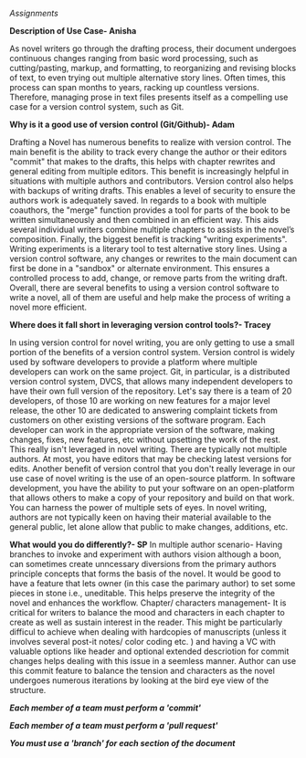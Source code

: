 
*Assignments*


**Description of Use Case- Anisha**

As novel writers go through the drafting process, their document undergoes continuous changes ranging from basic word processing, such as cutting/pasting, markup, and formatting, to reorganizing and revising blocks of text, to even trying out multiple alternative story lines. Often times, this process can span months to years, racking up countless versions. Therefore, managing prose in text files presents itself as a compelling use case for a version control system, such as Git.  

**Why is it a good use of version control (Git/Github)- Adam**

Drafting a Novel has numerous benefits to realize with version control. The main benefit is the ability to track every change the author or their editors "commit" that makes to the drafts, this helps with chapter rewrites and general editing from multiple editors. This benefit is increasingly helpful in situations with multiple authors and contributors. Version control also helps with backups of writing drafts. This enables a level of security to ensure the authors work is adequately saved. In regards to a book with multiple coauthors, the "merge" function provides a tool for parts of the book to be written simultaneously and then combined in an efficient way. This aids several individual writers combine multiple chapters to assists in the novel’s composition. Finally, the biggest benefit is tracking "writing experiments". Writing experiments is a literary tool to test alternative story lines. Using a version control software, any changes or rewrites to the main document can first be done in a "sandbox" or alternate environment. This ensures a controlled process to add, change, or remove parts from the writing draft. Overall, there are several benefits to using a version control software to write a novel, all of them are useful and help make the process of writing a novel more efficient.

**Where does it fall short in leveraging version control tools?- Tracey**

In using version control for novel writing, you are only getting to use a small portion of the benefits of a version control system. Version control is widely used by software developers to provide a platform where multiple developers can work on the same project. Git, in particular, is a distributed version control system, DVCS, that allows many independent developers to have their own full version of the repository. Let's say there is a team of 20 developers, of those 10 are working on new features for a major level release, the other 10 are dedicated to answering complaint tickets from customers on other existing versions of the software program.  Each developer can work in the appropriate version of the software, making changes, fixes, new features, etc without upsetting the work of the rest. This really isn't leveraged in novel writing.  There are typically not multiple authors. At most, you have editors that may be checking latest versions for edits. Another benefit of version control that you don't really leverage in our use case of novel writing is the use of an open-source platform. In software development, you have the ability to put your software on an open-platform that allows others to make a copy of your repository and build on that work.  You can harness the power of multiple sets of eyes.  In novel writing, authors are not typically keen on having their material available to the general public, let alone allow that public to make changes, additions, etc.  

**What would you do differently?- SP**
In multiple author scenario- Having branches to invoke and experiment with authors vision although a boon, can sometimes create unncessary diversions from the primary authors principle concepts that forms the basis of the novel. It would be good to have a feature that lets owner (in this case the parimary author) to set some pieces in stone i.e., uneditable. This helps preserve the integrity of the novel and enhances the workflow. 
Chapter/ characters management- It is critical for writers to balance the mood and characters in each chapter to create as well as sustain interest in the reader. This might be particularly difficul to achieve when dealing with hardcopies of manuscripts (unless it involves several post-it notes/ color coding etc. ) and having a VC with valuable options like header and optional extended descriotion for commit changes helps dealing with this issue in a seemless manner. Author can use this commit feature to balance the tension and characters as the novel undergoes numerous iterations by looking at the bird eye view of the structure. 

***Each member of a team must perform a 'commit'***


***Each member of a team must perform a 'pull request'***


***You must use a 'branch' for each section of the document***
